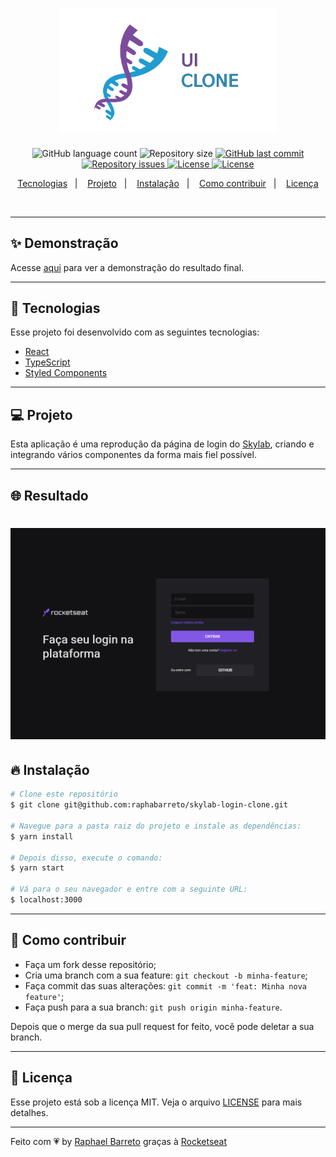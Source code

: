 <h1 align="center">
  <img alt="UI Clone" title="#delicinha" src=".github/ui-clone.png" width="350px" />
  <br/>
</h1>

<p align="center">
  <img alt="GitHub language count" src="https://img.shields.io/github/languages/count/raphabarreto/skylab-login-clone">

  <img alt="Repository size" src="https://img.shields.io/github/repo-size/raphabarreto/skylab-login-clone">

  <a href="https://github.com/raphabarreto/skylab-login-clone/commits/master">
    <img alt="GitHub last commit" src="https://img.shields.io/github/last-commit/raphabarreto/skylab-login-clone">
  </a>

  <a href="https://github.com/raphabarreto/skylab-login-clone/issues">
    <img alt="Repository issues" src="https://img.shields.io/github/issues/raphabarreto/skylab-login-clone">
  </a>

  <a href="https://github.com/raphabarreto/skylab-login-clone/blob/master/LICENSE.md">
    <img alt="License" src="https://img.shields.io/badge/license-MIT-brightgreen">
  <a>

  <a href="https://app.netlify.com/sites/skylab-login-clone-raphaelbarreto/deploys">
    <img alt="License" src="https://api.netlify.com/api/v1/badges/4d73975b-ef60-4539-88dc-8924d6161bb5/deploy-status">
  <a>
</p>


<p align="center">
  <a href="#-tecnologias">Tecnologias</a>&nbsp;&nbsp;&nbsp;|&nbsp;&nbsp;&nbsp;
  <a href="#-projeto">Projeto</a>&nbsp;&nbsp;&nbsp;|&nbsp;&nbsp;&nbsp;
  <a href="#-instalação">Instalação</a>&nbsp;&nbsp;&nbsp;|&nbsp;&nbsp;&nbsp;
  <a href="#-instalação">Como contribuir</a>&nbsp;&nbsp;&nbsp;|&nbsp;&nbsp;&nbsp;
  <a href="#-licença">Licença</a>
</p>

<br>


---

## ✨ Demonstração
<p >Acesse <a href="https://skylab-login-clone.raphabarreto.com.br/">aqui</a> para ver a demonstração do resultado final.</p>

---

## 🚀 Tecnologias

Esse projeto foi desenvolvido com as seguintes tecnologias:

- [React](https://reactjs.org)
- [TypeScript](https://www.typescriptlang.org/)
- [Styled Components](https://styled-components.com/)

---
## 💻 Projeto
Esta aplicação é uma reprodução da página de login do [Skylab](https://app.rocketseat.com.br/), criando e integrando vários componentes da forma mais fiel possível.

---

## 🌐 Resultado
<h1 align="center">
    <img alt="Skylab Login Clone" title="#delicinha" src=".github/skylab-login-clone.png" />
</h1>

## 🔥 Instalação

```bash
# Clone este repositório
$ git clone git@github.com:raphabarreto/skylab-login-clone.git

# Navegue para a pasta raiz do projeto e instale as dependências:
$ yarn install

# Depois disso, execute o comando:
$ yarn start

# Vá para o seu navegador e entre com a seguinte URL:
$ localhost:3000

```
---
## 🤔 Como contribuir

- Faça um fork desse repositório;
- Cria uma branch com a sua feature: `git checkout -b minha-feature`;
- Faça commit das suas alterações: `git commit -m 'feat: Minha nova feature'`;
- Faça push para a sua branch: `git push origin minha-feature`.

Depois que o merge da sua pull request for feito, você pode deletar a sua branch.

---


## 🧾 Licença

Esse projeto está sob a licença MIT. Veja o arquivo [LICENSE](LICENSE.md) para mais detalhes.

---

Feito com 💗 by [Raphael Barreto](https://bit.ly/contato-linkedin) graças à [Rocketseat](https://www.youtube.com/watch?v=-ZV-_7vNRGw)
